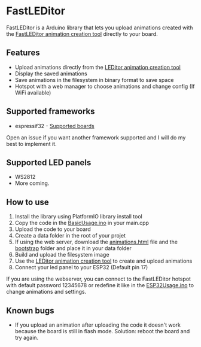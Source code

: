 # FastLEDitor

FastLEDitor is a Arduino library that lets you upload animations created with the [FastLEDitor animation creation tool](https://fastleditor.github.io/FastLEDitorAnimationCreator/) directly to your board.

## Features
- Upload animations directly from the [LEDitor animation creation tool](https://fastleditor.github.io/FastLEDitorAnimationCreator/)
- Display the saved animations
- Save animations in the filesystem in binary format to save space
- Hotspot with a web manager to choose animations and change config (If WiFi available)

## Supported frameworks

- espressif32 - [Supported boards](https://registry.platformio.org/platforms/platformio/espressif32/boards)

Open an issue if you want another framework supported and I will do my best to implement it.

## Supported LED panels

- WS2812
- More coming.

## How to use

1. Install the library using PlatformIO library install tool
2. Copy the code in the [BasicUsage.ino](examples/BasicUsage.ino) in your main.cpp
3. Upload the code to your board
4. Create a data folder in the root of your projet
5. If using the web server, download the [animations.html](/data/animations.html) file and the [bootstrap](/data/bootstrap/) folder and place it in your data folder
6. Build and upload the filesystem image
7. Use the [LEDitor animation creation tool](https://fastleditor.github.io/FastLEDitorAnimationCreator/) to create and upload animations
8. Connect your led panel to your ESP32 (Default pin 17)

If you are using the webserver, you can connect to the FastLEDitor hotspot with default password 12345678 or redefine it like in the [ESP32Usage.ino](/examples/ESP32Usage.ino) to change animations and settings.

## Known bugs

- If you upload an animation after uploading the code it doesn't work because the board is still in flash mode. Solution: reboot the board and try again.